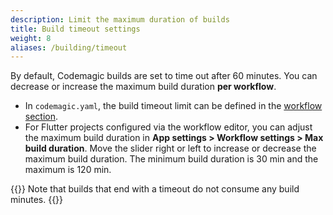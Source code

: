 ```yaml
---
description: Limit the maximum duration of builds
title: Build timeout settings
weight: 8
aliases: /building/timeout
---
```


By default, Codemagic builds are set to time out after 60 minutes. You can decrease or increase the maximum build duration **per workflow**.

* In `codemagic.yaml`, the build timeout limit can be defined in the [workflow section](../getting-started/yaml#workflows). 
* For Flutter projects configured via the workflow editor, you can adjust the maximum build duration in **App settings > Workflow settings > Max build duration**. Move the slider right or left to increase or decrease the maximum build duration. The minimum build duration is 30 min and the maximum is 120 min.

{{<notebox>}}
Note that builds that end with a timeout do not consume any build minutes.
{{</notebox>}}



